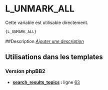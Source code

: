 # L_UNMARK_ALL


Cette variable est utilisable directement.

```html
{L_UNMARK_ALL}
```

##Description
[*Ajouter une description*](https://fa-tvars.appspot.com/var/L_UNMARK_ALL)

## Utilisations dans les templates

### Version phpBB2
* __[search_results_topics](../tpl/var/subsilver/search_results_topics.md#readme) :__ ligne [63](../tpl/src/subsilver/search_results_topics.tpl#L63)